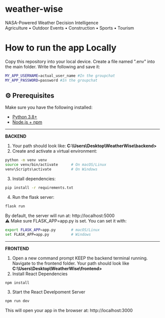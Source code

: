 # weather-wise
NASA-Powered Weather Decision Intelligence <br />
Agriculture • Outdoor Events • Construction • Sports • Tourism
# How to run the app Locally
Copy this repository into your local device.
Create a file named ".env" into the main folder.
Write the following and save it:
```bash
MY_APP_USERNAME=actual_user_name #In the groupchat
MY_APP_PASSWORD=password #In the groupchat
```
## ⚙️ Prerequisites

Make sure you have the following installed:

- [Python 3.8+](https://www.python.org/downloads/)
- [Node.js + npm](https://nodejs.org/)

---
**BACKEND**
1. Your path should look like: **C:\Users\Desktop\WeatherWise\backend>**
2. Create and activate a virtual environment:
```bash
python -m venv venv
source venv/bin/activate      # On macOS/Linux
venv\Scripts\activate         # On Windows
```
3. Install dependencies:
```bash
pip install -r requirements.txt
```
4. Run the flask server:
```bash
flask run
```
By default, the server will run at: http://localhost:5000
<br />
⚠️ Make sure FLASK_APP=app.py is set. You can set it with:
```bash
export FLASK_APP=app.py       # macOS/Linux
set FLASK_APP=app.py          # Windows
```

---
**FRONTEND**
1. Open a new command prompt KEEP the backend terminal running. Navigate to the frontend folder. Your path should look like **C:\Users\Desktop\WeatherWise\frontend>**
2. Install React Dependencies
```bash
npm install
```
3. Start the React Develpoment Server
```bash
npm run dev
```
This will open your app in the browser at: http://localhost:3000
